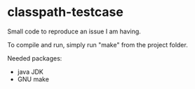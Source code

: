 # classpath-testcase
Small code to reproduce an issue I am having.

To compile and run, simply run "make" from the project folder.

Needed packages: 
* java JDK
* GNU make
